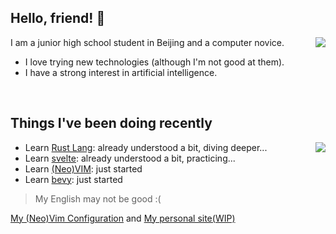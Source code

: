 ## Hello, friend! 👋
<!-- ### Stats -->
<a href="#"><img align="right" src="https://github-readme-stats.vercel.app/api?username=lihe07&count_private=true&show_icons=true&theme=radical"></img></a>

I am a junior high school student in Beijing and a computer novice.

- I love trying new technologies (although I'm not good at them).
- I have a strong interest in artificial intelligence.


<br>


## Things I've been doing recently
<a href="#"><img align="right" src="https://github-readme-stats.vercel.app/api/top-langs/?username=lihe07&theme=radical"></img></a>

- Learn [Rust Lang](https://www.rust-lang.org/): already understood a bit, diving deeper...
- Learn [svelte](https://svelte.dev/): already understood a bit, practicing...
- Learn [(Neo)VIM](https://neovim.io/): just started
- Learn [bevy](https://bevyengine.org/): just started

> My English may not be good :(



[My (Neo)Vim Configuration](https://github.com/lihe07/lihe07/blob/main/init.vim) and [My personal site(WIP)](https://www.imlihe.com/)
